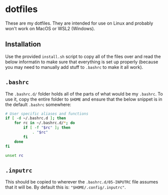 # dotfiles

These are my dotfiles. They are intended for use on Linux and probably won't work on MacOS or WSL2 (Windows).

## Installation

Use the provided `install.sh` script to copy all of the files over and read the below informatin to make sure that everything is set up properly (because you may need to manually add stuff to `.bashrc` to make it all work).

## `.bashrc`

The `.bashrc.d/` folder holds all of the parts of what would be my `.bashrc`. To use it, copy the entire folder to `$HOME` and ensure that the below snippet is in the default `.bashrc` somewhere:

```bash
# User specific aliases and functions
if [ -d ~/.bashrc.d ]; then
	for rc in ~/.bashrc.d/*; do
		if [ -f "$rc" ]; then
			. "$rc"
		fi
	done
fi

unset rc
```

## `.inputrc`

This should be copied to wherever the `.bashrc.d/05-INPUTRC` file assumes that it will be. By default this is: `"$HOME/.config/.inputrc"`.
